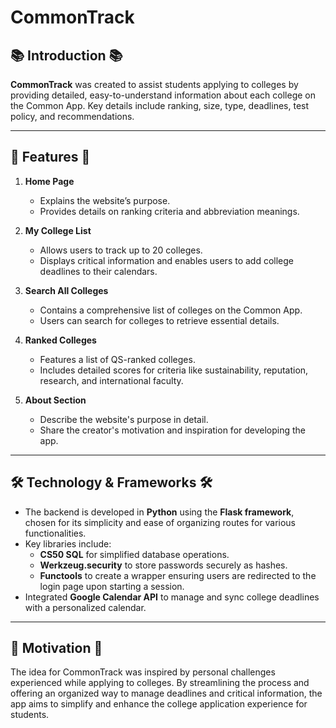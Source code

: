 # CommonTrack

## 📚 Introduction  📚
**CommonTrack** was created to assist students applying to colleges by providing detailed, easy-to-understand information about each college on the Common App. Key details include ranking, size, type, deadlines, test policy, and recommendations.

---

## 🎨 Features 🎨
1. **Home Page**  
   - Explains the website’s purpose.  
   - Provides details on ranking criteria and abbreviation meanings.  

2. **My College List**  
   - Allows users to track up to 20 colleges.  
   - Displays critical information and enables users to add college deadlines to their calendars.  

3. **Search All Colleges**  
   - Contains a comprehensive list of colleges on the Common App.  
   - Users can search for colleges to retrieve essential details.  

4. **Ranked Colleges**  
   - Features a list of QS-ranked colleges.  
   - Includes detailed scores for criteria like sustainability, reputation, research, and international faculty.  

5. **About Section**  
   - Describe the website's purpose in detail.  
   - Share the creator's motivation and inspiration for developing the app.  

---

## 🛠️ Technology & Frameworks 🛠️
- The backend is developed in **Python** using the **Flask framework**, chosen for its simplicity and ease of organizing routes for various functionalities.  
- Key libraries include:  
  - **CS50 SQL** for simplified database operations.  
  - **Werkzeug.security** to store passwords securely as hashes.  
  - **Functools** to create a wrapper ensuring users are redirected to the login page upon starting a session.  
- Integrated **Google Calendar API** to manage and sync college deadlines with a personalized calendar.  

---


## 🚀 Motivation 🚀
The idea for CommonTrack was inspired by personal challenges experienced while applying to colleges. By streamlining the process and offering an organized way to manage deadlines and critical information, the app aims to simplify and enhance the college application experience for students.
